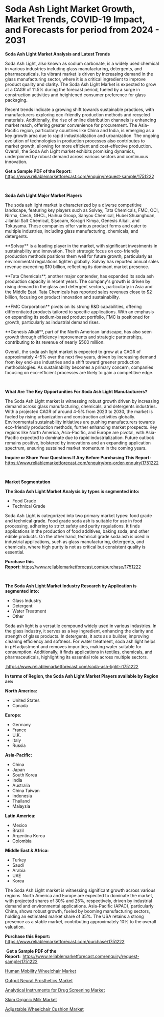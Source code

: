 <p><h1>Soda Ash Light Market Growth, Market Trends, COVID-19 Impact, and Forecasts for period from 2024 - 2031</h1></p><p><strong>Soda Ash Light Market Analysis and Latest Trends</strong></p>
<p><p>Soda Ash Light, also known as sodium carbonate, is a widely used chemical in various industries including glass manufacturing, detergents, and pharmaceuticals. Its vibrant market is driven by increasing demand in the glass manufacturing sector, where it is a critical ingredient to improve product quality and clarity. The Soda Ash Light Market is expected to grow at a CAGR of 11.5% during the forecast period, fueled by a surge in construction activities and heightened consumer preference for glass packaging.</p><p>Recent trends indicate a growing shift towards sustainable practices, with manufacturers exploring eco-friendly production methods and recycled materials. Additionally, the rise of online distribution channels is enhancing market reach, offering greater convenience for procurement. The Asia-Pacific region, particularly countries like China and India, is emerging as a key growth area due to rapid industrialization and urbanization. The ongoing evolution of technologies in production processes also contributes to market growth, allowing for more efficient and cost-effective production. Overall, the Soda Ash Light market exhibits promising dynamics, underpinned by robust demand across various sectors and continuous innovation.</p></p>
<p><strong>Get a Sample PDF of the Report:&nbsp;</strong> <a href="https://www.reliablemarketforecast.com/enquiry/request-sample/1751222?utm_campaign=1141&utm_medium=2&utm_source=Github&utm_content=ia&utm_term=09112024&utm_id=soda-ash-light">https://www.reliablemarketforecast.com/enquiry/request-sample/1751222</a></p>
<p>&nbsp;</p>
<p><strong>Soda Ash Light Major Market Players</strong></p>
<p><p>The soda ash light market is characterized by a diverse competitive landscape, featuring key players such as Solvay, Tata Chemicals, FMC, OCI, Nirma, Ciech, GHCL, Haihua Group, Sanyou Chemical, Hubei Shuanghuan, Jilantai Salt Chemical, Şişecam, Koragri Kimya, Genesis Alkali, and Tokuyama. These companies offer various product forms and cater to multiple industries, including glass manufacturing, chemicals, and detergents.</p><p>**Solvay** is a leading player in the market, with significant investments in sustainability and innovation. Their strategic focus on eco-friendly production methods positions them well for future growth, particularly as environmental regulations tighten globally. Solvay has reported annual sales revenue exceeding $10 billion, reflecting its dominant market presence.</p><p>**Tata Chemicals**, another major contender, has expanded its soda ash production capacity in recent years. The company's growth is driven by rising demand in the glass and detergent sectors, particularly in Asia and the Middle East. Tata Chemicals has reported sales revenues close to $2 billion, focusing on product innovation and sustainability.</p><p>**FMC Corporation** pivots on its strong R&D capabilities, offering differentiated products tailored to specific applications. With an emphasis on expanding its sodium-based product portfolio, FMC is positioned for growth, particularly as industrial demand rises.</p><p>**Genesis Alkali**, part of the North American landscape, has also seen growth through efficiency improvements and strategic partnerships, contributing to its revenue of nearly $500 million. </p><p>Overall, the soda ash light market is expected to grow at a CAGR of approximately 4-5% over the next five years, driven by increasing demand from key end-use industries and a shift toward greener production methodologies. As sustainability becomes a primary concern, companies focusing on eco-efficient processes are likely to gain a competitive edge.</p></p>
<p>&nbsp;</p>
<p><strong>What Are The Key Opportunities For Soda Ash Light Manufacturers?</strong></p>
<p><p>The Soda Ash Light market is witnessing robust growth driven by increasing demand across glass manufacturing, chemicals, and detergents industries. With a projected CAGR of around 4-5% from 2023 to 2030, the market is fueled by rising urbanization and construction activities globally. Environmental sustainability initiatives are pushing manufacturers towards eco-friendly production methods, further enhancing market prospects. Key regions like North America, Asia-Pacific, and Europe are pivotal, with Asia-Pacific expected to dominate due to rapid industrialization. Future outlook remains positive, bolstered by innovations and an expanding application spectrum, ensuring sustained market momentum in the coming years.</p></p>
<p><strong>Inquire or Share Your Questions If Any Before Purchasing This Report:</strong> <a href="https://www.reliablemarketforecast.com/enquiry/pre-order-enquiry/1751222?utm_campaign=1141&utm_medium=2&utm_source=Github&utm_content=ia&utm_term=09112024&utm_id=soda-ash-light">https://www.reliablemarketforecast.com/enquiry/pre-order-enquiry/1751222</a></p>
<p>&nbsp;</p>
<p><strong>Market Segmentation</strong></p>
<p><strong>The Soda Ash Light Market Analysis by types is segmented into:</strong></p>
<p><ul><li>Food Grade</li><li>Technical Grade</li></ul></p>
<p><p>Soda Ash Light is categorized into two primary market types: food grade and technical grade. Food grade soda ash is suitable for use in food processing, adhering to strict safety and purity regulations. It finds applications in the production of food additives, baking soda, and other edible products. On the other hand, technical grade soda ash is used in industrial applications, such as glass manufacturing, detergents, and chemicals, where high purity is not as critical but consistent quality is essential.</p></p>
<p><strong>Purchase this Report:&nbsp;</strong><a href="https://www.reliablemarketforecast.com/purchase/1751222?utm_campaign=1141&utm_medium=2&utm_source=Github&utm_content=ia&utm_term=09112024&utm_id=soda-ash-light">https://www.reliablemarketforecast.com/purchase/1751222</a></p>
<p>&nbsp;</p>
<p><strong>The Soda Ash Light Market Industry Research by Application is segmented into:</strong></p>
<p><ul><li>Glass Industry</li><li>Detergent</li><li>Water Treatment</li><li>Other</li></ul></p>
<p><p>Soda ash light is a versatile compound widely used in various industries. In the glass industry, it serves as a key ingredient, enhancing the clarity and strength of glass products. In detergents, it acts as a builder, improving cleaning efficiency and softness. For water treatment, soda ash light helps in pH adjustment and removes impurities, making water suitable for consumption. Additionally, it finds applications in textiles, chemicals, and pharmaceuticals, highlighting its essential role across multiple sectors.</p></p>
<p><a href="https://www.reliablemarketforecast.com/soda-ash-light-r1751222?utm_campaign=1141&utm_medium=2&utm_source=Github&utm_content=ia&utm_term=09112024&utm_id=soda-ash-light">&nbsp;https://www.reliablemarketforecast.com/soda-ash-light-r1751222</a></p>
<p><strong>In terms of Region, the Soda Ash Light Market Players available by Region are:</strong></p>
<p>
    <p> <strong> North America: </strong>
        <ul>
            <li>United States</li>
            <li>Canada</li>
        </ul>
        </p> 
    <p> <strong> Europe: </strong>
        <ul>
            <li>Germany</li>
            <li>France</li>
            <li>U.K.</li>
            <li>Italy</li>
            <li>Russia</li>
        </ul>
        </p> 
    <p> <strong> Asia-Pacific: </strong>
        <ul>
            <li>China</li>
            <li>Japan</li>
            <li>South Korea</li>
            <li>India</li>
            <li>Australia</li>
            <li>China Taiwan</li>
            <li>Indonesia</li>
            <li>Thailand</li>
            <li>Malaysia</li>
        </ul>
        </p> 
    <p> <strong> Latin America: </strong>
        <ul>
            <li>Mexico</li>
            <li>Brazil</li>
            <li>Argentina Korea</li>
            <li>Colombia</li>
        </ul>
        </p> 
    <p> <strong> Middle East & Africa: </strong>
        <ul>
            <li>Turkey</li>
            <li>Saudi</li>
            <li>Arabia</li>
            <li>UAE</li>
            <li>Korea</li>
        </ul>
    </p>
    </p>
<p><p>The Soda Ash Light market is witnessing significant growth across various regions. North America and Europe are expected to dominate the market, with projected shares of 30% and 25%, respectively, driven by industrial demand and environmental applications. Asia-Pacific (APAC), particularly China, shows robust growth, fueled by booming manufacturing sectors, holding an estimated market share of 35%. The USA retains a strong presence as a stable market, contributing approximately 10% to the overall valuation.</p></p>
<p><strong>Purchase this Report: </strong><a href="https://www.reliablemarketforecast.com/purchase/1751222?utm_campaign=1141&utm_medium=2&utm_source=Github&utm_content=ia&utm_term=09112024&utm_id=soda-ash-light">https://www.reliablemarketforecast.com/purchase/1751222</a></p>
<p>&nbsp;<strong>Get a Sample PDF of the Report:&nbsp;&nbsp;</strong><a href="https://www.reliablemarketforecast.com/enquiry/request-sample/1751222?utm_campaign=1141&utm_medium=2&utm_source=Github&utm_content=ia&utm_term=09112024&utm_id=soda-ash-light">https://www.reliablemarketforecast.com/enquiry/request-sample/1751222</a></p>
<p><strong></strong></p>
<p><p><a href="https://www.linkedin.com/pulse/market-dynamics-future-trends-global-human-mobility-wheelchair-g3zec?utm_campaign=1141&utm_medium=2&utm_source=Github&utm_content=ia&utm_term=09112024&utm_id=soda-ash-light">Human Mobility Wheelchair Market</a></p><p><a href="https://issuu.com/reportprime-2/docs/output-neural-prosthetics-market-si_5791c02e04b88c?utm_campaign=1141&utm_medium=2&utm_source=Github&utm_content=ia&utm_term=09112024&utm_id=soda-ash-light">Output Neural Prosthetics Market</a></p><p><a href="https://issuu.com/reportprime-2/docs/analytical-instruments-for-drug-scr_ed198dc05f20a1?utm_campaign=1141&utm_medium=2&utm_source=Github&utm_content=ia&utm_term=09112024&utm_id=soda-ash-light">Analytical Instruments for Drug Screening Market</a></p><p><a href="https://github.com/cairotmbrowne3cq/Market-Research-Report-List-1/blob/main/skim-organic-milk-market.md?utm_campaign=1141&utm_medium=2&utm_source=Github&utm_content=ia&utm_term=09112024&utm_id=soda-ash-light">Skim Organic Milk Market</a></p><p><a href="https://www.linkedin.com/pulse/adjustable-wheelchair-cushion-market-global-regional-analysis-5ysbc?utm_campaign=1141&utm_medium=2&utm_source=Github&utm_content=ia&utm_term=09112024&utm_id=soda-ash-light">Adjustable Wheelchair Cushion Market</a></p></p>